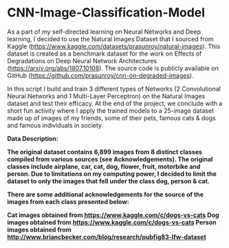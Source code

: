 # CNN-Image-Classification-Model

As a part of my self-directed learning on Neural Networks and Deep learning, I decided to use the Natural Images Dataset that I sourced from Kaggle (https://www.kaggle.com/datasets/prasunroy/natural-images). This dataset is created as a benchmark dataset for the work on Effects of Degradations on Deep Neural Network Architectures (https://arxiv.org/abs/1807.10108). The source code is publicly available on GitHub (https://github.com/prasunroy/cnn-on-degraded-images).

In this script I build and train 3 different types of Networks (2 Convolutional Neural Networks and 1 Multi-Layer Perceptron) on the Natural Images dataset and test their efficacy. At the end of the project, we conclude with a short fun activity where I apply the trained models to a 25-image dataset made up of images of my friends, some of their pets, famous cats & dogs and famous individuals in society.

<b>Data Description<b>:

The original dataset contains 6,899 images from 8 distinct classes compiled from various sources (see Acknowledgements). The original classes include airplane, car, cat, dog, flower, fruit, motorbike and person. Due to limitations on my computing power, I decided to limit the dataset to only the images that fell under the class dog, person & cat.

There are some additional acknowledgements for the source of the images from each class presented below:

Cat images obtained from https://www.kaggle.com/c/dogs-vs-cats
Dog images obtained from https://www.kaggle.com/c/dogs-vs-cats
Person images obtained from http://www.briancbecker.com/blog/research/pubfig83-lfw-dataset

